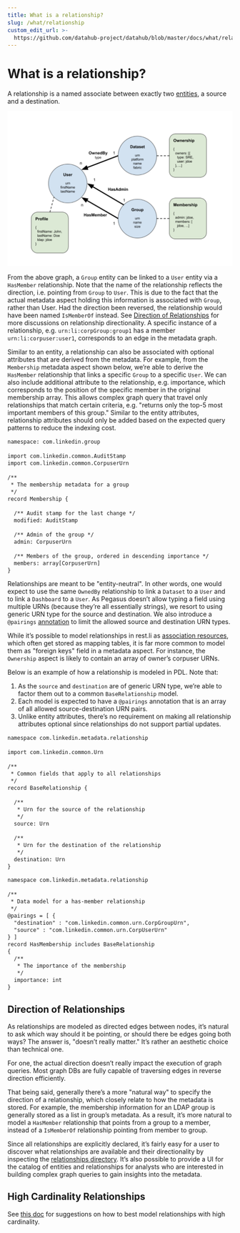 ```yaml
---
title: What is a relationship?
slug: /what/relationship
custom_edit_url: >-
  https://github.com/datahub-project/datahub/blob/master/docs/what/relationship.md
---
```


# What is a relationship?

A relationship is a named associate between exactly two [entities](entity.md), a source and a destination.

![metadata-modeling](../../../../static/img/metadata-modeling.png)

From the above graph, a `Group` entity can be linked to a `User` entity via a `HasMember` relationship.
Note that the name of the relationship reflects the direction, i.e. pointing from `Group` to `User`.
This is due to the fact that the actual metadata aspect holding this information is associated with `Group`, rather than User.
Had the direction been reversed, the relationship would have been named `IsMemberOf` instead.
See [Direction of Relationships](#direction-of-relationships) for more discussions on relationship directionality.
A specific instance of a relationship, e.g. `urn:li:corpGroup:group1` has a member `urn:li:corpuser:user1`,
corresponds to an edge in the metadata graph.

Similar to an entity, a relationship can also be associated with optional attributes that are derived from the metadata.
For example, from the `Membership` metadata aspect shown below, we’re able to derive the `HasMember` relationship that links a specific `Group` to a specific `User`. We can also include additional attribute to the relationship, e.g. importance, which corresponds to the position of the specific member in the original membership array. This allows complex graph query that travel only relationships that match certain criteria, e.g. "returns only the top-5 most important members of this group."
Similar to the entity attributes, relationship attributes should only be added based on the expected query patterns to reduce the indexing cost.

```
namespace: com.linkedin.group

import com.linkedin.common.AuditStamp
import com.linkedin.common.CorpuserUrn

/**
 * The membership metadata for a group
 */
record Membership {

  /** Audit stamp for the last change */
  modified: AuditStamp

  /** Admin of the group */
  admin: CorpuserUrn

  /** Members of the group, ordered in descending importance */
  members: array[CorpuserUrn]
}
```

Relationships are meant to be "entity-neutral". In other words, one would expect to use the same `OwnedBy` relationship to link a `Dataset` to a `User` and to link a `Dashboard` to a `User`. As Pegasus doesn’t allow typing a field using multiple URNs (because they’re all essentially strings), we resort to using generic URN type for the source and destination.
We also introduce a `@pairings` [annotation](https://linkedin.github.io/rest.li/pdl_migration#shorthand-for-custom-properties) to limit the allowed source and destination URN types.

While it’s possible to model relationships in rest.li as [association resources](https://linkedin.github.io/rest.li/modeling/modeling#association), which often get stored as mapping tables, it is far more common to model them as "foreign keys" field in a metadata aspect. For instance, the `Ownership` aspect is likely to contain an array of owner’s corpuser URNs.

Below is an example of how a relationship is modeled in PDL. Note that:

1. As the `source` and `destination` are of generic URN type, we’re able to factor them out to a common `BaseRelationship` model.
2. Each model is expected to have a `@pairings` annotation that is an array of all allowed source-destination URN pairs.
3. Unlike entity attributes, there’s no requirement on making all relationship attributes optional since relationships do not support partial updates.

```
namespace com.linkedin.metadata.relationship

import com.linkedin.common.Urn

/**
 * Common fields that apply to all relationships
 */
record BaseRelationship {

  /**
   * Urn for the source of the relationship
   */
  source: Urn

  /**
   * Urn for the destination of the relationship
   */
  destination: Urn
}
```

```
namespace com.linkedin.metadata.relationship

/**
 * Data model for a has-member relationship
 */
@pairings = [ {
  "destination" : "com.linkedin.common.urn.CorpGroupUrn",
  "source" : "com.linkedin.common.urn.CorpUserUrn"
} ]
record HasMembership includes BaseRelationship
{
  /**
   * The importance of the membership
   */
  importance: int
}
```

## Direction of Relationships

As relationships are modeled as directed edges between nodes, it’s natural to ask which way should it be pointing,
or should there be edges going both ways? The answer is, "doesn’t really matter." It’s rather an aesthetic choice than technical one.

For one, the actual direction doesn’t really impact the execution of graph queries. Most graph DBs are fully capable of traversing edges in reverse direction efficiently.

That being said, generally there’s a more "natural way" to specify the direction of a relationship, which closely relate to how the metadata is stored. For example, the membership information for an LDAP group is generally stored as a list in group’s metadata. As a result, it’s more natural to model a `HasMember` relationship that points from a group to a member, instead of a `IsMemberOf` relationship pointing from member to group.

Since all relationships are explicitly declared, it’s fairly easy for a user to discover what relationships are available and their directionality by inspecting
the [relationships directory](https://github.com/datahub-project/datahub/blob/master/metadata-models/src/main/pegasus/com/linkedin/metadata/relationship). It’s also possible to provide a UI for the catalog of entities and relationships for analysts who are interested in building complex graph queries to gain insights into the metadata.

## High Cardinality Relationships

See [this doc](../advanced/high-cardinality.md) for suggestions on how to best model relationships with high cardinality.
